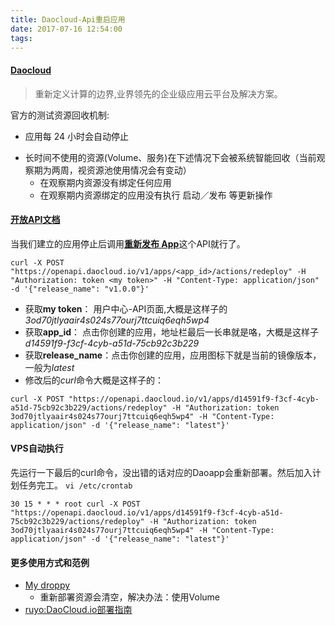 ```yaml
---
title: Daocloud-Api重启应用
date: 2017-07-16 12:54:00
tags:
---
```

#### [Daocloud](https://www.daocloud.io/)  
> 重新定义计算的边界,业界领先的企业级应用云平台及解决方案。  

官方的测试资源回收机制:  
* 应用每 24 小时会自动停止
<!--more-->
* 长时间不使用的资源(Volume、服务)在下述情况下会被系统智能回收（当前观察期为两周，视资源池使用情况会有变动）
	* 在观察期内资源没有绑定任何应用
	* 在观察期内资源绑定的应用没有执行 启动／发布 等更新操作  
	
#### [开放API文档](http://docs.daocloud.io/api/)
当我们建立的应用停止后调用[**重新发布 App**](http://docs.daocloud.io/api/#重新发布-app)这个API就行了。
```
curl -X POST "https://openapi.daocloud.io/v1/apps/<app_id>/actions/redeploy" -H "Authorization: token <my token>" -H "Content-Type: application/json" -d '{"release_name": "v1.0.0"}'
```
* 获取**my token**： 用户中心-API页面,大概是这样子的*3od70jtlyaair4s024s77ourj7ttcuiq6eqh5wp4*
* 获取**app_id**： 点击你创建的应用，地址栏最后一长串就是咯，大概是这样子*d14591f9-f3cf-4cyb-a51d-75cb92c3b229*  
* 获取**release_name**：点击你创建的应用，应用图标下就是当前的镜像版本，一般为*latest*  
* 修改后的*curl*命令大概是这样子的：
```Shell
curl -X POST "https://openapi.daocloud.io/v1/apps/d14591f9-f3cf-4cyb-a51d-75cb92c3b229/actions/redeploy" -H "Authorization: token 3od70jtlyaair4s024s77ourj7ttcuiq6eqh5wp4" -H "Content-Type: application/json" -d '{"release_name": "latest"}'
```
  
#### VPS自动执行
先运行一下最后的curl命令，没出错的话对应的Daoapp会重新部署。然后加入计划任务完工。
`vi /etc/crontab`
```Shell
30 15 * * * root curl -X POST "https://openapi.daocloud.io/v1/apps/d14591f9-f3cf-4cyb-a51d-75cb92c3b229/actions/redeploy" -H "Authorization: token 3od70jtlyaair4s024s77ourj7ttcuiq6eqh5wp4" -H "Content-Type: application/json" -d '{"release_name": "latest"}'
```  
#### 更多使用方式和范例
* [My droppy](http://droppy.daoapp.io)  
  * 重新部署资源会清空，解决办法：使用Volume  
* [ruyo:DaoCloud.io部署指南](http://51.ruyo.net/p/3720.html)